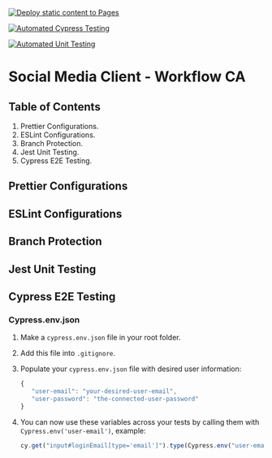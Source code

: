 [![Deploy static content to Pages](https://github.com/DrRuski/social-media-client/actions/workflows/pages.yml/badge.svg)](https://github.com/DrRuski/social-media-client/actions/workflows/pages.yml)

[![Automated Cypress Testing](https://github.com/DrRuski/social-media-client/actions/workflows/automated-e2e-testing.yml/badge.svg)](https://github.com/DrRuski/social-media-client/actions/workflows/automated-e2e-testing.yml)

[![Automated Unit Testing](https://github.com/DrRuski/social-media-client/actions/workflows/automated-unit-testing.yml/badge.svg)](https://github.com/DrRuski/social-media-client/actions/workflows/automated-unit-testing.yml)

# Social Media Client - Workflow CA

## Table of Contents

1. Prettier Configurations.
2. ESLint Configurations.
3. Branch Protection.
4. Jest Unit Testing.
5. Cypress E2E Testing.

## Prettier Configurations

## ESLint Configurations

## Branch Protection

## Jest Unit Testing

## Cypress E2E Testing

### Cypress.env.json

1. Make a `cypress.env.json` file in your root folder.
2. Add this file into `.gitignore`.
3. Populate your `cypress.env.json` file with desired user information:
   
   ```js
   {
      "user-email": "your-desired-user-email",
      "user-password": "the-connected-user-password"
   }
   
4. You can now use these variables across your tests by calling them with `Cypress.env('user-email')`, example:
   
   ```js
   cy.get("input#loginEmail[type='email']").type(Cypress.env("user-email"));.
